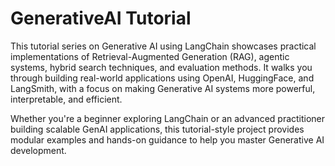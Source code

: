 # GenerativeAI Tutorial

This tutorial series on Generative AI using LangChain showcases practical implementations of Retrieval-Augmented Generation (RAG), agentic systems, hybrid search techniques, and evaluation methods. It walks you through building real-world applications using OpenAI, HuggingFace, and LangSmith, with a focus on making Generative AI systems more powerful, interpretable, and efficient.

Whether you're a beginner exploring LangChain or an advanced practitioner building scalable GenAI applications, this tutorial-style project provides modular examples and hands-on guidance to help you master Generative AI development.
